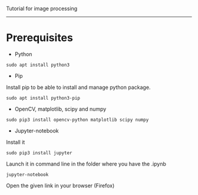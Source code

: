 Tutorial for image processing

--- 
# Prerequisites

* Python 

`sudo apt install python3`

* Pip

Install pip to be able to install and manage python package.

`sudo apt install python3-pip`

* OpenCV, matplotlib, scipy and numpy 

`sudo pip3 install opencv-python matplotlib scipy numpy`

* Jupyter-notebook

Install it

`sudo pip3 install jupyter`

Launch it in command line in the folder where you have the .ipynb

`jupyter-notebook`

Open the given link in your browser (Firefox)
